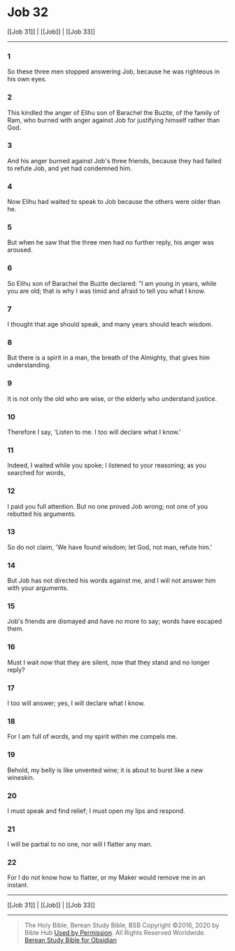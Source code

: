 # Job 32

[[Job 31]] | [[Job]] | [[Job 33]]

---

### 1
So these three men stopped answering Job, because he was righteous in his own eyes.

### 2
This kindled the anger of Elihu son of Barachel the Buzite, of the family of Ram, who burned with anger against Job for justifying himself rather than God.

### 3
And his anger burned against Job's three friends, because they had failed to refute Job, and yet had condemned him.

### 4
Now Elihu had waited to speak to Job because the others were older than he.

### 5
But when he saw that the three men had no further reply, his anger was aroused.

### 6
So Elihu son of Barachel the Buzite declared: "I am young in years, while you are old; that is why I was timid and afraid to tell you what I know.

### 7
I thought that age should speak, and many years should teach wisdom.

### 8
But there is a spirit in a man, the breath of the Almighty, that gives him understanding.

### 9
It is not only the old who are wise, or the elderly who understand justice.

### 10
Therefore I say, 'Listen to me. I too will declare what I know.'

### 11
Indeed, I waited while you spoke; I listened to your reasoning; as you searched for words,

### 12
I paid you full attention. But no one proved Job wrong; not one of you rebutted his arguments.

### 13
So do not claim, 'We have found wisdom; let God, not man, refute him.'

### 14
But Job has not directed his words against me, and I will not answer him with your arguments.

### 15
Job's friends are dismayed and have no more to say; words have escaped them.

### 16
Must I wait now that they are silent, now that they stand and no longer reply?

### 17
I too will answer; yes, I will declare what I know.

### 18
For I am full of words, and my spirit within me compels me.

### 19
Behold, my belly is like unvented wine; it is about to burst like a new wineskin.

### 20
I must speak and find relief; I must open my lips and respond.

### 21
I will be partial to no one, nor will I flatter any man.

### 22
For I do not know how to flatter, or my Maker would remove me in an instant.

---

[[Job 31]] | [[Job]] | [[Job 33]]

---

> The Holy Bible, Berean Study Bible, BSB
> Copyright &copy;2016, 2020 by Bible Hub
> [Used by Permission](https://berean.bible/terms.htm). All Rights Reserved Worldwide.
> [Berean Study Bible for Obsidian](https://github.com/gapmiss/berean-study-bible-for-obsidian)

